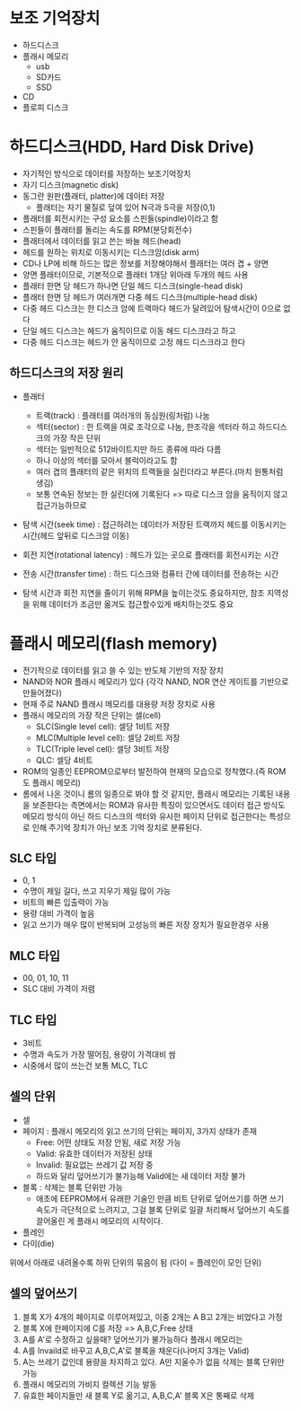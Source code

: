 # 보조 기억장치

- 하드디스크
- 플래시 메모리
  - usb
  - SD카드
  - SSD
- CD
- 플로피 디스크

# 하드디스크(HDD, Hard Disk Drive)

- 자기적인 방식으로 데이터를 저장하는 보조기억장치
- 자기 디스크(magnetic disk)
- 동그란 원판(플래터, platter)에 데이터 저장
  - 플래터는 자기 물질로 덮여 있어 N극과 S극을 저장(0,1)
- 플래터를 회전시키는 구성 요소를 스핀들(spindle)이라고 함
- 스핀들이 플래터를 돌리는 속도를 RPM(분당회전수)
- 플래터에서 데이터를 읽고 쓴는 바늘 헤드(head)
- 헤드를 원하는 위치로 이동시키는 디스크암(disk arm)
- CD나 LP에 비해 하드는 많은 정보를 저장해야해서 플래터는 여러 겹 + 양면
- 양면 플래터이므로, 기본적으로 플래터 1개당 위아래 두개의 헤드 사용
- 플래터 한면 당 헤드가 하나면 단일 헤드 디스크(single-head disk)
- 플래터 한면 당 헤드가 여러개면 다중 헤드 디스크(multiple-head disk)
- 다중 헤드 디스크는 한 디스크 암에 트랙마다 헤드가 달려있어 탐색시간이 0으로 없다
- 단일 헤드 디스크는 헤드가 움직이므로 이동 헤드 디스크라고 하고
- 다중 헤드 디스크는 헤드가 안 움직이므로 고정 헤드 디스크라고 한다

## 하드디스크의 저장 원리

- 플래터

  - 트랙(track) : 플래터를 여러개의 동심원(링처럼) 나눔
  - 섹터(sector) : 한 트랙을 여로 조각으로 나눔, 한조각을 섹터라 하고 하드디스크의 가장 작은 단위
  - 섹터는 일반적으로 512바이트지만 하드 종류에 따라 다름
  - 하나 이상의 섹터를 모아서 블럭이라고도 함
  - 여러 겹의 플래터의 같은 위치의 트랙들을 실린더라고 부른다.(마치 원통처럼 생김)
  - 보통 연속된 정보는 한 실린더에 기록된다 => 따로 디스크 암을 움직이지 않고 접근가능하므로

- 탐색 시간(seek time) : 접근하려는 데이터가 저장된 트랙까지 헤드를 이동시키는 시간(헤드 앞뒤로 디스크암 이동)
- 회전 지연(rotational latency) : 헤드가 있는 곳으로 플래터를 회전시키는 시간
- 전송 시간(transfer time) : 하드 디스크와 컴퓨터 간에 데이터를 전송하는 시간
- 탐색 시간과 회전 지연을 줄이기 위해 RPM을 높이는것도 중요하지만, 참조 지역성을 위해 데이터가 조금만 옮겨도 접근할수있게 배치하는것도 중요

# 플래시 메모리(flash memory)

- 전기적으로 데이터를 읽고 쓸 수 있는 반도체 기반의 저장 장치
- NAND와 NOR 플래시 메모리가 있다 (각각 NAND, NOR 연산 게이트를 기반으로 만들어졌다)
- 현재 주로 NAND 플래시 메모리를 대용량 저장 장치로 사용
- 플래시 메모리의 가장 작은 단위는 셀(cell)
  - SLC(Single level cell): 셀당 1비트 저장
  - MLC(Multiple level cell): 셀당 2비트 저장
  - TLC(Triple level cell): 셀당 3비트 저장
  - QLC: 셀당 4비트
- ROM의 일종인 EEPROM으로부터 발전하여 현재의 모습으로 정착했다.(즉 ROM도 플래시 메모리)
- 롬에서 나온 것이니 롬의 일종으로 봐야 할 것 같지만, 플래시 메모리는 기록된 내용을 보존한다는 측면에서는 ROM과 유사한 특징이 있으면서도 데이터 접근 방식도 메모리 방식이 아닌 하드 디스크의 섹터와 유사한 페이지 단위로 접근한다는 특성으로 인해 주기억 장치가 아닌 보조 기억 장치로 분류된다.

## SLC 타입

- 0, 1
- 수명이 제일 길다, 쓰고 지우기 제일 많이 가능
- 비트의 빠른 입출력이 가능
- 용량 대비 가격이 높음
- 읽고 쓰기가 매우 많이 반복되며 고성능의 빠른 저장 장치가 필요한경우 사용

## MLC 타입

- 00, 01, 10, 11
- SLC 대비 가격이 저렴

## TLC 타입

- 3비트
- 수명과 속도가 가장 떨어짐, 용량이 가격대비 쌈
- 시중에서 많이 쓰는건 보통 MLC, TLC

## 셀의 단위

- 셀
- 페이지 : 플래시 메모리의 읽고 쓰기의 단위는 페이지, 3가지 상태가 존재
  - Free: 어떤 상태도 저장 안됨, 새로 저장 가능
  - Valid: 유효한 데이터가 저장된 상태
  - Invalid: 필요없는 쓰레기 값 저장 중
  - 하드와 달리 덮어쓰기가 불가능해 Valid에는 새 데이터 저장 불가
- 블록 : 삭제는 블록 단위만 가능
  - 애초에 EEPROM에서 유래한 기술인 만큼 비트 단위로 덮어쓰기를 하면 쓰기 속도가 극단적으로 느려지고, 그걸 블록 단위로 일괄 처리해서 덮어쓰기 속도를 끌어올린 게 플래시 메모리의 시작이다.
- 플레인
- 다이(die)

위에서 아래로 내려올수록 하위 단위의 묶음이 됨 (다이 = 플레인이 모인 단위)

## 셀의 덮어쓰기

1. 블록 X가 4개의 페이지로 이루어져있고, 이중 2개는 A B고 2개는 비었다고 가정
2. 블록 X에 한페이지에 C를 저장 => A,B,C,Free 상태
3. A를 A'로 수정하고 싶을때? 덮어쓰기가 불가능하다 플래시 메모리는
4. A를 Invaild로 바꾸고 A,B,C,A'로 블록을 채운다(나머지 3개는 Valid)
5. A는 쓰레기 값인데 용량을 차지하고 있다. A만 지울수가 없음 삭제는 블록 단위만 가능
6. 플래시 메모리의 가비지 컬렉션 기능 발동
7. 유효한 페이지들만 새 블록 Y로 옮기고, A,B,C,A' 블록 X은 통째로 삭제
